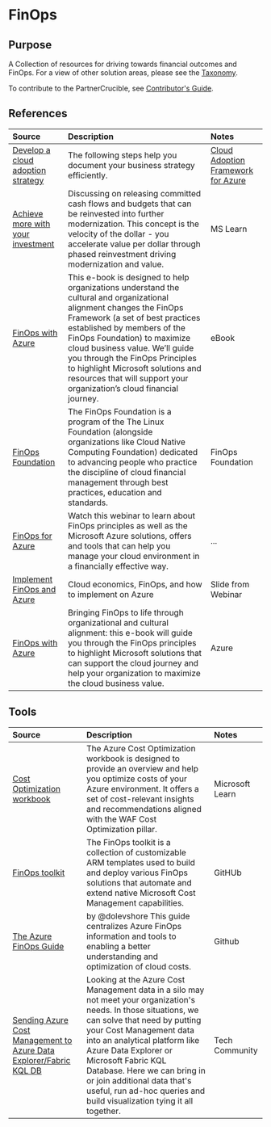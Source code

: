 # FinOps


## Purpose

A Collection of resources for driving towards financial outcomes and FinOps. For a view of other solution areas, please see the [Taxonomy](./Taxonomy). 

To contribute to the PartnerCrucible, see [Contributor's Guide](ContributorsGuide).



## References

Source | Description | Notes
:----- | :---------- | :-----
[Develop a cloud adoption strategy](https://learn.microsoft.com/en-us/azure/cloud-adoption-framework/strategy/)| The following steps help you document your business strategy efficiently.| [Cloud Adoption Framework for Azure](https://learn.microsoft.com/en-us/azure/cloud-adoption-framework/)
[Achieve more with your investment](https://learn.microsoft.com/en-us/azure/cloud-adoption-framework/strategy/achieve-more#achieve-more-with-your-investment) | Discussing on releasing committed cash flows and budgets that can be reinvested into further modernization. This concept is the velocity of the dollar - you accelerate value per dollar through phased reinvestment driving modernization and value. | MS Learn 
[FinOps with Azure](./Docs/FinOps_with_Azure_eBook_V1.pdf) | This e-book is designed to help organizations understand the cultural and organizational alignment changes the FinOps Framework (a set of best practices established by members of the FinOps Foundation) to maximize cloud business value. We’ll guide you through the FinOps Principles to highlight Microsoft solutions and resources that will support your organization’s cloud financial journey. | eBook 
[FinOps Foundation](https://www.finops.org/about/) | The FinOps Foundation is a program of the The Linux Foundation (alongside organizations like Cloud Native Computing Foundation) dedicated to advancing people who practice the discipline of cloud financial management through best practices, education and standards. | FinOps Foundation
[FinOps for Azure](https://info.microsoft.com/ww-ondemand-implement-finops-for-azure.html?lcid=en-us) | Watch this webinar to learn about FinOps principles as well as the Microsoft Azure solutions, offers and tools that can help you manage your cloud environment in a financially effective way. |...
[Implement FinOps and Azure](https://on24static.akamaized.net/event/33/08/49/2/rt/1/documents/resourceList1626975656008/implementfinopsonazure1626975651629.pdf) | Cloud economics, FinOps, and how to implement on Azure | Slide from Webinar
[FinOps with Azure](https://azure.microsoft.com/en-us/resources/finops-with-azure-bringing-finops-to-life-through-organizational-and-cultural-alignment/en-us/?cdn=disable) | Bringing FinOps to life through organizational and cultural alignment: this e-book will guide you through the FinOps principles to highlight Microsoft solutions that can support the cloud journey and help your organization to maximize the cloud business value. | Azure

## Tools

Source | Description | Notes
:----- | :---------- | :-----
[Cost Optimization workbook](https://learn.microsoft.com/en-us/azure/advisor/advisor-cost-optimization-workbook) | The Azure Cost Optimization workbook is designed to provide an overview and help you optimize costs of your Azure environment. It offers a set of cost-relevant insights and recommendations aligned with the WAF Cost Optimization pillar. | Microsoft Learn
[FinOps toolkit](https://github.com/microsoft/finops-toolkit/tree/main) | The FinOps toolkit is a collection of customizable ARM templates used to build and deploy various FinOps solutions that automate and extend native Microsoft Cost Management capabilities.| GitHUb
[The Azure FinOps Guide](https://github.com/dolevshor/azure-finops-guide) | by @dolevshore This guide centralizes Azure FinOps information and tools to enabling a better understanding and optimization of cloud costs. | Github
[Sending Azure Cost Management to Azure Data Explorer/Fabric KQL DB](https://techcommunity.microsoft.com/t5/azure-data-explorer-blog/sending-azure-cost-management-to-azure-data-explorer-fabric-kql/ba-p/3909984) | Looking at the Azure Cost Management data in a silo may not meet your organization's needs. In those situations, we can solve that need by putting your Cost Management data into an analytical platform like Azure Data Explorer or Microsoft Fabric KQL Database. Here we can bring in or join additional data that's useful, run ad-hoc queries and build visualization tying it all together. | Tech Community